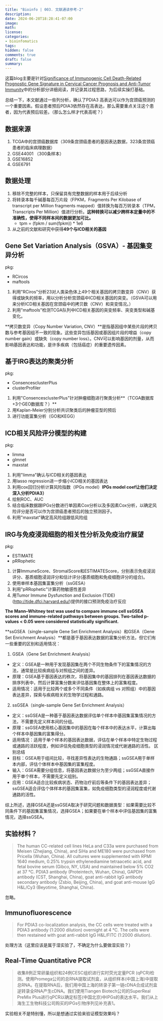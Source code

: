 ```yaml
---
title: "Bioinfo | 003. 文献通读参考-2"
description: 
date: 2024-06-28T18:28:41-07:00
image: 
math:
license: 
categories:
- bioinfomatics
tags:
hidden: false
comments: true
draft: false
summary:
---
```


这篇blog主要是针对[Significance of Immunogenic Cell Death-Related Prognostic Gene Signature in Cervical Cancer Prognosis and Anti-Tumor Immunity](https://doi.org/10.2147/JIR.S410140)中的分析部分详细阅读，并记录其过程思路，为后续实操打基础。

总结一下，本文献通过一些列分析，确认了PDIA3 高表达可以作为宫颈癌预测的一个重要因素。假设患者预后PDIA3依然存在高表达，那么需要重点关注这个患者，因为代表预后较差。（那么怎么样才代表高呢？）

## 数据来源
1. TCGA中的宫颈癌数据库（309条宫颈癌患者的基因表达数据，323条宫颈癌患者的临床病理数据）
2. GSE44001 （300条样本）
3. GSE16852
4. GSE6791

## 数据处理
1. 移除不完整的样本，只保留具有完整数据的样本用于后续分析
2. 将转录本每千碱基每百万片段（FPKM，Fragments Per Kilobase of transcript per Million fragments mapped）值转换为每百万转录本（TPM，Transcripts Per Million）值进行分析。**这种转换可以减少跨样本定量中的不准确性，使得不同样本间的数据更加可比。**
    - tpm = (fpkm / sum(fpkm)) * 1e6
3. 从之前的文献和研究中获得**49个与ICD相关的基因**

## Gene Set Variation Analysis（GSVA）- 基因集变异分析
pkg:
- RCircos
- maftools

1. 利用"RCiros"分析23对人类染色体上49个相关基因的拷贝数变异（CNV）获得或缺失的频率，用以分析分析宫颈癌中ICD相关基因的突变。（GSVA可以用来分析ICD相关基因在宫颈癌中的拷贝数（CNV）和突变情况。）
2. 利用"maftools"检测TCGA队列中ICD相关基因的突变频率、突变类型和碱基变化。

**拷贝数变异（Copy Number Variation, CNV）**是指基因组中某些片段的拷贝数与参考基因组不一致的现象。这些变异包括基因或基因组片段的增益（copy number gain）或缺失（copy number loss）。CNV可以影响基因的剂量，从而影响基因表达和功能，是许多疾病（包括癌症）的重要遗传因素。

## 基于IRG表达的聚类分析
pkg:
- ConsencesclusterPlus
- clusterProfiler

1. 利用"ConsencesclusterPlus"针对肿瘤细胞进行聚类分析**（TCGA数据库+3个GEO数据库？）**
2. 用Kaplan-Meier分别分析共识聚类后的肿瘤亚型的预后
3. 进行功能富集分析（GO和KEGG）

## ICD相关风险评分模型的构建
pkg:
- limma
- glmnet
- maxstat

1. 利用"limma"确认与ICD相关的基因表达
2. 用lasso regression进一步缩小ICD相关的基因表达
3. 利用cox回归分析计算风险指数（IPGs model）**IPGs model coef让他们决定深入分析PDIA3）**
4. 绘制ROC、AUC
5. 结合临床数据跟IPGs分数进行单因素Cox分析以及多因素Cox分析，以确定风险评分是否可以作为宫颈癌患者预后的独立预测因子。
6. 利用"maxstat"确定高风险组跟低风险组

## IRG与免疫浸润细胞的相关性分析及免疫治疗展望
pkg:
- ESTIMATE
- pRRophetic

1. 计算ImmuneScore、StromalScore和ESTIMATEScore，分别表示免疫浸润评分、基质细胞浸润评分和估计评分(基质细胞和免疫细胞评分的组合)。
2. 使用单样本基因集富集分析（ssGESA）
3. 利用"pRRophetic"计算药物敏感性差异
4. 用Tumor Immune Dysfunction and Exclusion (TIDE) (http://tide.dfci.harvard.edu/)提供的接口预测免疫治疗反应

**The Mann–Whitney test was used to compare immune cell ssGSEA scores and immune-related pathways between groups. Two-tailed p-values < 0.05 were considered statistically significant.**

**ssGSEA（single-sample Gene Set Enrichment Analysis）和GSEA（Gene Set Enrichment Analysis）**都是基于基因表达数据的富集分析方法，但它们有一些重要的区别和适用情况：

1. GSEA（Gene Set Enrichment Analysis）
- 定义：GSEA是一种用于发现基因集在两个不同生物条件下的富集情况的方法，通常是比较疾病组与对照组之间的差异。
- 原理：GSEA基于基因表达的秩次，将基因集中的基因排列在基因表达数据的排序列表中，然后计算富集分数来评估基因集在整体上的富集程度。
- 适用情况：适用于比较两个或多个不同条件（如疾病组 vs 对照组）中的基因表达差异，探索与疾病相关的生物学过程和通路。
2. ssGSEA（single-sample Gene Set Enrichment Analysis）
- 定义：ssGSEA是一种基于基因表达数据评估单个样本中基因集富集情况的方法，不需要先定义样本间的分组。
- 原理：ssGSEA使用核心基因集中的基因在每个样本中的表达水平，计算出每个样本中基因集的富集得分。
- 适用情况：适用于单个样本的基因表达数据，评估在单个样本中特定生物过程或通路的活跃程度，例如评估免疫细胞类型的浸润情况或代谢通路的活性。
区别总结
- 目标：GSEA用于组间比较，寻找差异性表达的生物通路；ssGSEA用于单样本内部，评估个体样本中基因集的富集程度。
- 输入：GSEA需要分组信息，将基因表达数据分为至少两组；ssGSEA直接作用于单个样本，不需要先定义组别。
- 应用：GSEA适合比较疾病状态、药物治疗前后等条件下的基因表达差异；ssGSEA适合评估个体样本的基因集富集，如免疫细胞类型的浸润程度或代谢通路的活性。

综上所述，选择GSEA还是ssGSEA取决于研究问题和数据类型：如果需要比较不同条件下的基因集富集情况，选择GSEA；如果要在单个样本中评估基因集的富集情况，选择ssGSEA。

## 实验材料？
> The human CC-related cell lines HeLa and C33a were purchased from Meisen (Zhejiang, China), and SiHa and ME180 were purchased from Pricella (Wuhan, China). All cultures were supplemented with RPMI 1640 medium, 0.25% trypsin ethylenediamine tetraacetic acid, and fetal bovine serum (Gibco, NY, USA) and maintained below 5% CO2 at 37 °C. PDIA3 antibody (Proteintech, Wuhan, China), GAPDH antibody (CST, Shanghai, China), goat anti-rabbit IgG antibody secondary antibody (Zsbio, Beijing, China), and goat anti-mouse IgG H&L/Cy3 (Beyotime, Shanghai, China).

忽略。

## Immunofluorescence 
> For PDIA3 co-localization analysis, the CC cells were treated with a PDIA3 antibody (1:2000 dilution) overnight at 4 °C. The cells were then restained with goat anti-rabbit IgG H&L/FITC (1:2000 dilution).

处理方法（这里应该是属于湿实验了，不确定为什么要做湿实验？）

## Real-Time Quantitative PCR
> 收集8例正常卵巢组织和24例CESC组织进行实时荧光定量PCR (qPCR)检测。使用Promega公司的总RNA提取试剂盒，从组织样本(中国上海)中提取总RNA。在提取RNA后，我们用中国上海的转录子第一链cDNA合成试剂盒逆转录全RNA产生cDNA。我们使用Tiangen Biotech公司的SuperReal PreMix Plus进行qPCR以确定标签(中国北京)中IPGs的表达水平。我们从上海生工生物科技公司购买的IPGs引物序列见补充表1。 

实验相关不是特别懂，所以是想通过实验来验证模型效果吗？